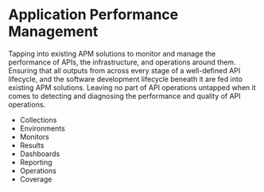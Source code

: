 # Application Performance Management
Tapping into existing APM solutions to monitor and manage the performance of APIs, the infrastructure, and operations around them. Ensuring that all outputs from across every stage of a well-defined API lifecycle, and the software development lifecycle beneath it are fed into existing APM solutions. Leaving no part of API operations untapped when it comes to detecting and diagnosing the performance and quality of API operations. 

- Collections
- Environments
- Monitors
- Results
- Dashboards
- Reporting
- Operations
- Coverage
